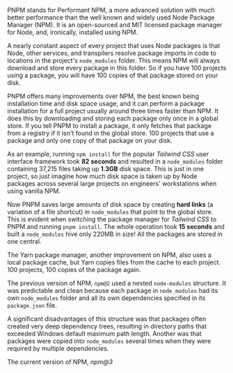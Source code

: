 PNPM stands for Performant NPM, a more advanced solution with much better performance than the well known and widely used Node Package Manager (NPM). It is an open-sourced and MIT licensed package manager for Node, and, ironically, installed using NPM.

A nearly constant aspect of every project that uses Node packages is that Node, other services, and transpilers resolve package imports in code to locations in the project's `node_modules` folder. This means NPM will always download and store every package in this folder. So if you have 100 projects using a package, you will have 100 copies of that package stored on your disk. 

PNPM offers many improvements over NPM, the best known being installation time and disk space usage, and it can perform a package installation for a full project usually around three times faster than NPM. It does this by downloading and storing each package only once in a global store. If you tell PNPM to install a package, it only fetches that package from a registry if it isn't found in the global store. 100 projects that use a package and only one copy of that package on your disk.

As an example, running `npm install` for the popular *Tailwind CSS* user interface  framework took **82 seconds** and resulted in a `node_modules` folder containing 37,215 files taking up **1.3GB** disk space. This is just in one project, so just imagine how much disk space is taken up by Node packages across several large projects on engineers' workstations when using vanilla NPM.

Now PNPM saves large amounts of disk space by creating **hard links** (a variation of a file shortcut) in `node_modules` that point to the global store. This is evident when switching the package manager for *Tailwind CSS* to PNPM and running `pnpm install`. The whole operation took **15 seconds** and built a `node_modules` hive only 220MB in size! All the packages are stored in one central.

The Yarn package manager, another improvement on NPM, also uses a local package cache, but Yarn copies files from the cache to each project. 100 projects, 100 copies of the package again.

The previous version of NPM, `npm@2` used a nested `node-modules` structure. It was predictable and clean because each package in `node_modules` had its own `node_modules` folder and all its own dependencies specified in its `package.json` file. 

A significant disadvantages of this structure was that packages often created very deep dependency trees, resulting in directory paths that exceeded Windows default maximum path length. Another was that packages were copied into `node_modules` several times when they were required by multiple dependencies.

The current version of NPM, *npm@3*



